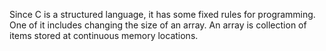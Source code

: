 Since C is a structured language, it has some fixed rules for programming. One of it includes changing the size of an array. An array is collection of items stored at continuous memory locations.